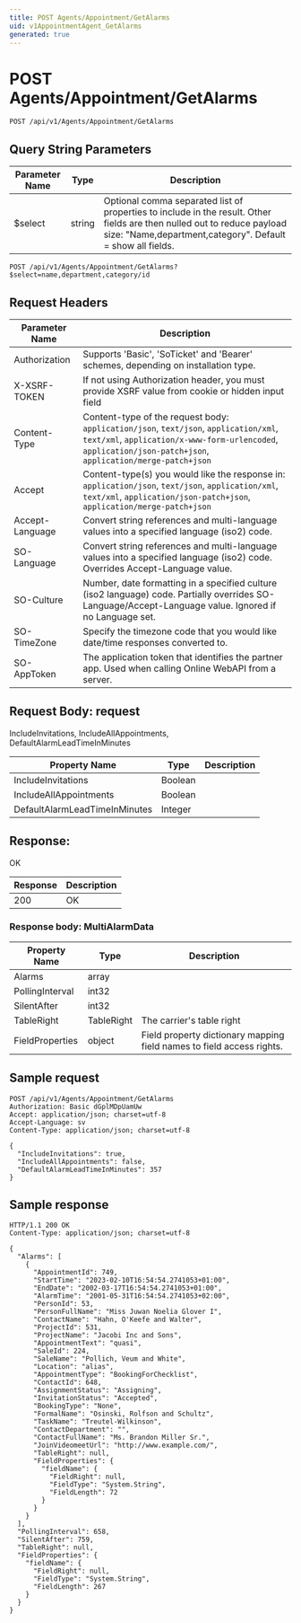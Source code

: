 ```yaml
---
title: POST Agents/Appointment/GetAlarms
uid: v1AppointmentAgent_GetAlarms
generated: true
---
```


# POST Agents/Appointment/GetAlarms

```http
POST /api/v1/Agents/Appointment/GetAlarms
```









## Query String Parameters

| Parameter Name | Type |  Description |
|----------------|------|--------------|
| $select | string |  Optional comma separated list of properties to include in the result. Other fields are then nulled out to reduce payload size: "Name,department,category". Default = show all fields. |

```http
POST /api/v1/Agents/Appointment/GetAlarms?$select=name,department,category/id
```


## Request Headers

| Parameter Name | Description |
|----------------|-------------|
| Authorization  | Supports 'Basic', 'SoTicket' and 'Bearer' schemes, depending on installation type. |
| X-XSRF-TOKEN   | If not using Authorization header, you must provide XSRF value from cookie or hidden input field |
| Content-Type | Content-type of the request body: `application/json`, `text/json`, `application/xml`, `text/xml`, `application/x-www-form-urlencoded`, `application/json-patch+json`, `application/merge-patch+json` |
| Accept         | Content-type(s) you would like the response in: `application/json`, `text/json`, `application/xml`, `text/xml`, `application/json-patch+json`, `application/merge-patch+json` |
| Accept-Language | Convert string references and multi-language values into a specified language (iso2) code. |
| SO-Language | Convert string references and multi-language values into a specified language (iso2) code. Overrides Accept-Language value. |
| SO-Culture | Number, date formatting in a specified culture (iso2 language) code. Partially overrides SO-Language/Accept-Language value. Ignored if no Language set. |
| SO-TimeZone | Specify the timezone code that you would like date/time responses converted to. |
| SO-AppToken | The application token that identifies the partner app. Used when calling Online WebAPI from a server. |

## Request Body: request 

IncludeInvitations, IncludeAllAppointments, DefaultAlarmLeadTimeInMinutes 

| Property Name | Type |  Description |
|----------------|------|--------------|
| IncludeInvitations | Boolean |  |
| IncludeAllAppointments | Boolean |  |
| DefaultAlarmLeadTimeInMinutes | Integer |  |

## Response:

OK

| Response | Description |
|----------------|-------------|
| 200 | OK |

### Response body: MultiAlarmData

| Property Name | Type |  Description |
|----------------|------|--------------|
| Alarms | array |  |
| PollingInterval | int32 |  |
| SilentAfter | int32 |  |
| TableRight | TableRight | The carrier's table right |
| FieldProperties | object | Field property dictionary mapping field names to field access rights. |

## Sample request

```http!
POST /api/v1/Agents/Appointment/GetAlarms
Authorization: Basic dGplMDpUamUw
Accept: application/json; charset=utf-8
Accept-Language: sv
Content-Type: application/json; charset=utf-8

{
  "IncludeInvitations": true,
  "IncludeAllAppointments": false,
  "DefaultAlarmLeadTimeInMinutes": 357
}
```

## Sample response

```http_
HTTP/1.1 200 OK
Content-Type: application/json; charset=utf-8

{
  "Alarms": [
    {
      "AppointmentId": 749,
      "StartTime": "2023-02-10T16:54:54.2741053+01:00",
      "EndDate": "2002-03-17T16:54:54.2741053+01:00",
      "AlarmTime": "2001-05-31T16:54:54.2741053+02:00",
      "PersonId": 53,
      "PersonFullName": "Miss Juwan Noelia Glover I",
      "ContactName": "Hahn, O'Keefe and Walter",
      "ProjectId": 531,
      "ProjectName": "Jacobi Inc and Sons",
      "AppointmentText": "quasi",
      "SaleId": 224,
      "SaleName": "Pollich, Veum and White",
      "Location": "alias",
      "AppointmentType": "BookingForChecklist",
      "ContactId": 648,
      "AssignmentStatus": "Assigning",
      "InvitationStatus": "Accepted",
      "BookingType": "None",
      "FormalName": "Osinski, Rolfson and Schultz",
      "TaskName": "Treutel-Wilkinson",
      "ContactDepartment": "",
      "ContactFullName": "Ms. Brandon Miller Sr.",
      "JoinVideomeetUrl": "http://www.example.com/",
      "TableRight": null,
      "FieldProperties": {
        "fieldName": {
          "FieldRight": null,
          "FieldType": "System.String",
          "FieldLength": 72
        }
      }
    }
  ],
  "PollingInterval": 658,
  "SilentAfter": 759,
  "TableRight": null,
  "FieldProperties": {
    "fieldName": {
      "FieldRight": null,
      "FieldType": "System.String",
      "FieldLength": 267
    }
  }
}
```